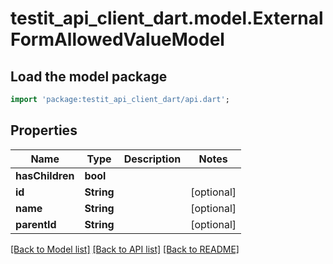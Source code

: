 # testit_api_client_dart.model.ExternalFormAllowedValueModel

## Load the model package
```dart
import 'package:testit_api_client_dart/api.dart';
```

## Properties
Name | Type | Description | Notes
------------ | ------------- | ------------- | -------------
**hasChildren** | **bool** |  | 
**id** | **String** |  | [optional] 
**name** | **String** |  | [optional] 
**parentId** | **String** |  | [optional] 

[[Back to Model list]](../README.md#documentation-for-models) [[Back to API list]](../README.md#documentation-for-api-endpoints) [[Back to README]](../README.md)


